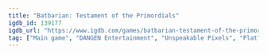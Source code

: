 ```yaml
---
title: "Batbarian: Testament of the Primordials"
igdb_id: 139177
igdb_url: "https://www.igdb.com/games/batbarian-testament-of-the-primordials"
tag: ["Main game", "DANGEN Entertainment", "Unspeakable Pixels", "Platform", "Puzzle", "Role-playing (RPG)", "Adventure", "Indie", "Single player", "Side view", "Action", "Fantasy"]
---
```

